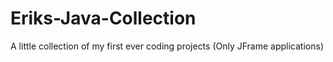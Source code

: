 # Eriks-Java-Collection
A little collection of my first ever coding projects (Only JFrame applications)
